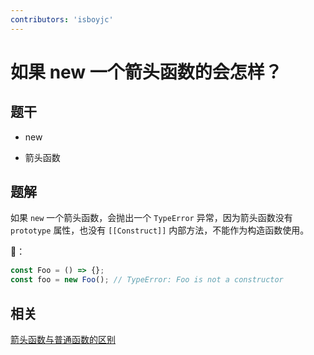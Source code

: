 ```yaml
---
contributors: 'isboyjc'
---
```

 
# 如果 new 一个箭头函数的会怎样？


## 题干

- new 

- 箭头函数



## 题解

<!-- ::: details 点我查看题解 -->

如果 `new` 一个箭头函数，会抛出一个 `TypeError` 异常，因为箭头函数没有 `prototype` 属性，也没有 `[[Construct]]` 内部方法，不能作为构造函数使用。

🌰：

```js
const Foo = () => {};
const foo = new Foo(); // TypeError: Foo is not a constructor
```
<!-- ::: -->

## 相关

[箭头函数与普通函数的区别](./050010_arrow_function.md)

